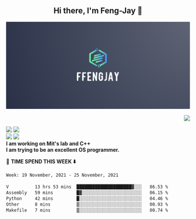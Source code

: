 <h2 align="center"> Hi there, I'm Feng-Jay 👋 </h2>  

![](https://github.com/Feng-Jay/DataStruct/blob/master/Image/1.png)  

<img align="right" src="https://github-readme-stats.vercel.app/api?username=Feng-Jay&show_icons=true&icon_color=CE1D2D&text_color=718096&bg_color=ffffff&hide_title=true" />


&emsp;

![](https://visitor-badge.glitch.me/badge?page_id=Feng-Jay.readme)
![](https://img.shields.io/badge/Concentrate-Cpp-blue)  
![](https://img.shields.io/badge/Rust-primer-orange)
![](https://img.shields.io/badge/Target-OS-9cf)  
**I am working on Mit's lab and C++**  
**I am trying to be an excellent OS programmer.**  


📘 **TIME SPEND THIS WEEK ⬇️**
<!--START_SECTION:waka-->
```text
Week: 19 November, 2021 - 25 November, 2021

V          13 hrs 53 mins  █████████████████████▓░░░   86.53 % 
Assembly   59 mins         █▓░░░░░░░░░░░░░░░░░░░░░░░   06.15 % 
Python     42 mins         █░░░░░░░░░░░░░░░░░░░░░░░░   04.46 % 
Other      8 mins          ▒░░░░░░░░░░░░░░░░░░░░░░░░   00.93 % 
Makefile   7 mins          ▒░░░░░░░░░░░░░░░░░░░░░░░░   00.74 % 
```
<!--END_SECTION:waka-->
